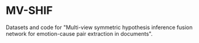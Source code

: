 # MV-SHIF
Datasets and code for "Multi-view symmetric hypothesis inference fusion network for emotion-cause pair extraction in documents".
